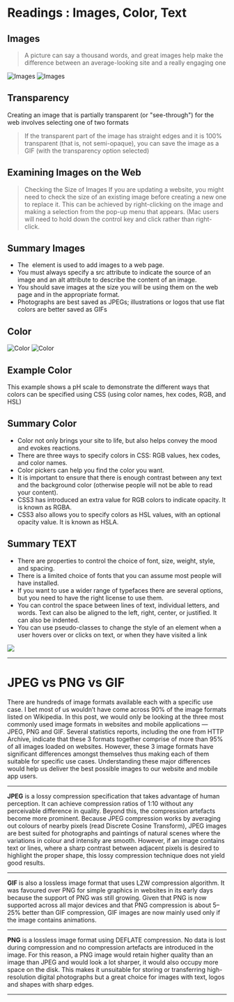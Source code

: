 # Readings : Images, Color, Text
## Images

> A picture can say a thousand words, and great 
images help make the difference between an 
average-looking site and a really engaging one

![Images](https://data-flair.training/blogs/wp-content/uploads/sites/2/2020/07/html-images-df.jpg)
![Images](https://www.wikihow.com/images_en/thumb/b/be/Set-Image-Width-and-Height-Using-HTML-Step-3-Version-3.jpg/v4-460px-Set-Image-Width-and-Height-Using-HTML-Step-3-Version-3.jpg.webp)

## Transparency
Creating an image that is partially transparent 
(or "see-through") for the web involves 
selecting one of two formats
> If the transparent part of the 
image has straight edges and 
it is 100% transparent (that is, 
not semi-opaque), you can save 
the image as a GIF (with the 
transparency option selected)

## Examining Images on the Web
> Checking the Size of Images
If you are updating a website, you might need to check the size of an 
existing image before creating a new one to replace it. This can be 
achieved by right-clicking on the image and making a selection from 
the pop-up menu that appears. (Mac users will need to hold down the 
control key and click rather than right-click.

## Summary Images

+ The <img> element is used to add images to a 
web page.
+ You must always specify a src attribute to indicate the 
source of an image and an alt attribute to describe the 
content of an image.
+ You should save images at the size you will be using 
them on the web page and in the appropriate format.
+ Photographs are best saved as JPEGs; illustrations or 
logos that use flat colors are better saved as GIFs

## Color

![Color](https://i.pinimg.com/564x/85/42/11/85421136c73b09066f2b27010c061648.jpg)
![Color](https://cdn.hashnode.com/res/hashnode/image/upload/v1627409580379/19ZqK8fGv.png)

## Example Color

This example shows a pH scale to demonstrate 
the different ways that colors can be specified 
using CSS (using color names, hex codes, RGB, 
and HSL)

## Summary Color

+ Color not only brings your site to life, but also helps 
convey the mood and evokes reactions.
+ There are three ways to specify colors in CSS: 
RGB values, hex codes, and color names.
+ Color pickers can help you find the color you want.
+ It is important to ensure that there is enough contrast 
between any text and the background color (otherwise 
people will not be able to read your content).
+ CSS3 has introduced an extra value for RGB colors to 
indicate opacity. It is known as RGBA.
+ CSS3 also allows you to specify colors as HSL values, 
with an optional opacity value. It is known as HSLA.

## Summary TEXT
+ There are properties to control the choice of font, size, 
weight, style, and spacing.
+ There is a limited choice of fonts that you can assume 
most people will have installed.
+ If you want to use a wider range of typefaces there are 
several options, but you need to have the right license 
to use them.
+ You can control the space between lines of text, 
individual letters, and words. Text can also be aligned 
to the left, right, center, or justified. It can also be 
indented.
+ You can use pseudo-classes to change the style of an 
element when a user hovers over or clicks on text, or 
when they have visited a link

![](https://startingelectronics.org/tutorials/arduino/ethernet-shield-web-server-tutorial/CSS-introduction/CSS-HTML-markup-ex1.png)

****
# **JPEG vs PNG vs GIF**

There are hundreds of image formats available each with a specific use case. I bet most of us wouldn’t have come across 90% of the image formats listed on Wikipedia.
In this post, we would only be looking at the three most commonly used image formats in websites and mobile applications — JPEG, PNG and GIF. Several statistics reports, including the one from HTTP Archive, indicate that these 3 formats together comprise of more than 95% of all images loaded on websites. However, these 3 image formats have significant differences amongst themselves thus making each of them suitable for specific use cases. Understanding these major differences would help us deliver the best possible images to our website and mobile app users.
****
**JPEG** is a lossy compression specification that takes advantage of human perception. It can achieve compression ratios of 1:10 without any perceivable difference in quality. Beyond this, the compression artefacts become more prominent. Because JPEG compression works by averaging out colours of nearby pixels (read Discrete Cosine Transform), JPEG images are best suited for photographs and paintings of natural scenes where the variations in colour and intensity are smooth. However, if an image contains text or lines, where a sharp contrast between adjacent pixels is desired to highlight the proper shape, this lossy compression technique does not yield good results.
****
**GIF** is also a lossless image format that uses LZW compression algorithm. It was favoured over PNG for simple graphics in websites in its early days because the support of PNG was still growing. Given that PNG is now supported across all major devices and that PNG compression is about 5–25% better than GIF compression, GIF images are now mainly used only if the image contains animations.
****
**PNG** is a lossless image format using DEFLATE compression. No data is lost during compression and no compression artefacts are introduced in the image. For this reason, a PNG image would retain higher quality than an image than JPEG and would look a lot sharper, it would also occupy more space on the disk. This makes it unsuitable for storing or transferring high-resolution digital photographs but a great choice for images with text, logos and shapes with sharp edges.
****
